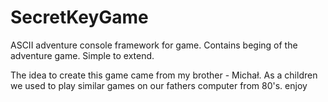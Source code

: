 # SecretKeyGame
ASCII adventure console framework for game.
Contains beging of the adventure game. Simple to extend.

The idea to create this game came from my brother - Michał.
As a children we used to play similar games on our fathers computer from 80's.
enjoy
